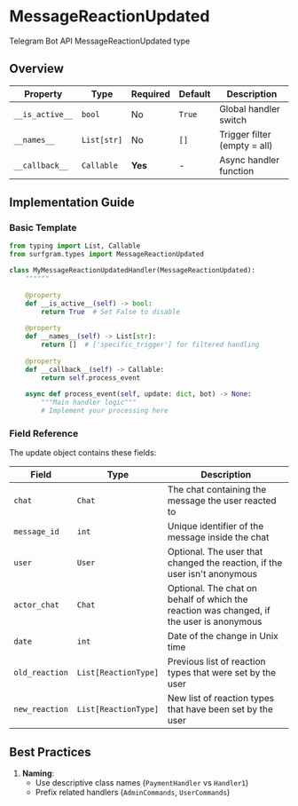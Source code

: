 # MessageReactionUpdated

Telegram Bot API MessageReactionUpdated type

## Overview

| Property        | Type               | Required | Default | Description                              |
|-----------------|--------------------|----------|---------|------------------------------------------|
| `__is_active__` | `bool`             | No       | `True`  | Global handler switch                   |
| `__names__`     | `List[str]`        | No       | `[]`    | Trigger filter (empty = all)            |
| `__callback__`  | `Callable`         | **Yes**  | -       | Async handler function                  |

## Implementation Guide

### Basic Template

```python
from typing import List, Callable
from surfgram.types import MessageReactionUpdated

class MyMessageReactionUpdatedHandler(MessageReactionUpdated):
    """"""
    
    @property
    def __is_active__(self) -> bool:
        return True  # Set False to disable
        
    @property
    def __names__(self) -> List[str]:
        return []  # ['specific_trigger'] for filtered handling
        
    @property
    def __callback__(self) -> Callable:
        return self.process_event
        
    async def process_event(self, update: dict, bot) -> None:
        """Main handler logic"""
        # Implement your processing here
```

### Field Reference

The update object contains these fields:

| Field          | Type              | Description                     |
|----------------|-------------------|---------------------------------|
| `chat` | `Chat` | The chat containing the message the user reacted to |
| `message_id` | `int` | Unique identifier of the message inside the chat |
| `user` | `User` | Optional. The user that changed the reaction, if the user isn't anonymous |
| `actor_chat` | `Chat` | Optional. The chat on behalf of which the reaction was changed, if the user is anonymous |
| `date` | `int` | Date of the change in Unix time |
| `old_reaction` | `List[ReactionType]` | Previous list of reaction types that were set by the user |
| `new_reaction` | `List[ReactionType]` | New list of reaction types that have been set by the user |

## Best Practices

1. **Naming**: 
   - Use descriptive class names (`PaymentHandler` vs `Handler1`)
   - Prefix related handlers (`AdminCommands`, `UserCommands`)
